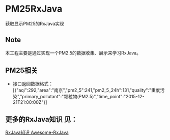 # PM25RxJava
获取显示PM25的RxJava实现

## Note
本工程主要是通过实现一个PM2.5的数据收集、展示来学习RxJava。  

## PM25相关 
* 接口返回数据格式：  
 [{"aqi":292,"area":"南京","pm2_5":241,"pm2_5_24h":131,"quality":"重度污染","primary_pollutant":"颗粒物(PM2.5)","time_point":"2015-12-21T21:00:00Z"}]

## 更多的RxJava知识 见：
[RxJava知识 Awesome-RxJava](https://github.com/lzyzsd/Awesome-RxJava)
